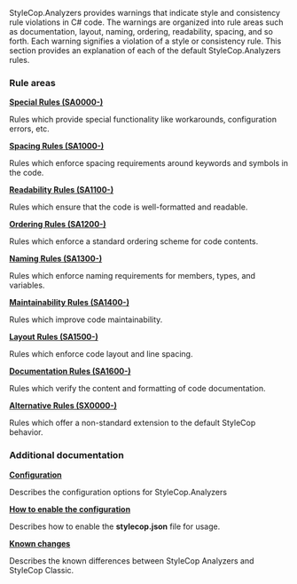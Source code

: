 StyleCop.Analyzers provides warnings that indicate style and consistency rule violations in C# code. The warnings are organized into rule areas such as documentation, layout, naming, ordering, readability, spacing, and so forth. Each warning signifies a violation of a style or consistency rule. This section provides an explanation of each of the default StyleCop.Analyzers rules. 

### Rule areas
**[Special Rules (SA0000-)](documentation/SpecialRules.md)**

Rules which provide special functionality like workarounds, configuration errors, etc.

**[Spacing Rules (SA1000-)](documentation/SpacingRules.md)**

Rules which enforce spacing requirements around keywords and symbols in the code.

**[Readability Rules (SA1100-)](documentation/ReadabilityRules.md)**

Rules which ensure that the code is well-formatted and readable.

**[Ordering Rules (SA1200-)](documentation/OrderingRules.md)**

Rules which enforce a standard ordering scheme for code contents.

**[Naming Rules (SA1300-)](documentation/NamingRules.md)**

Rules which enforce naming requirements for members, types, and variables.

**[Maintainability Rules (SA1400-)](documentation/MaintainabilityRules.md)**

Rules which improve code maintainability.

**[Layout Rules (SA1500-)](documentation/LayoutRules.md)**

Rules which enforce code layout and line spacing.

**[Documentation Rules (SA1600-)](documentation/DocumentationRules.md)**

Rules which verify the content and formatting of code documentation.

**[Alternative Rules (SX0000-)](documentation/AlternativeRules.md)**

Rules which offer a non-standard extension to the default StyleCop behavior.

### Additional documentation
**[Configuration](documentation/Configuration.md)**

Describes the configuration options for StyleCop.Analyzers

**[How to enable the configuration](documentation/EnableConfiguration.md)**

Describes how to enable the **stylecop.json** file for usage.

**[Known changes](documentation/KnownChanges.md)**

Describes the known differences between StyleCop Analyzers and StyleCop Classic.
